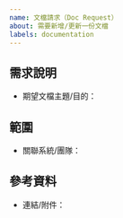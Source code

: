 ```yaml
---
name: 文檔請求（Doc Request）
about: 需要新增/更新一份文檔
labels: documentation
---
```


## 需求說明
- 期望文檔主題/目的：

## 範圍
- 關聯系統/團隊：

## 參考資料
- 連結/附件：
